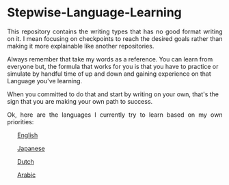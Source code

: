 # Stepwise-Language-Learning

<p align="justify">
This repository contains the writing types that has no good format writing on it. I mean
focusing on checkpoints to reach the desired goals rather than making it more
explainable like another repositories.

Always remember that take my words as a reference. You can learn from everyone but,
the formula that works for you is that you have to practice or simulate 
by handful time of up and down and gaining experience on that Language you've learning.

When you committed to do that and start by writing on your own, that's the sign
that you are making your own path to success.
</p>

<p align="justify">
Ok, here are the languages I currently try to learn based on my own priorities:
<ol><a href="">English</a></ol>
<ol><a href="/Japanese/resources.md">Japanese</a></ol>
<ol><a href="">Dutch</another></ol>
<ol><a href="">Arabic</a></ol>
</p>